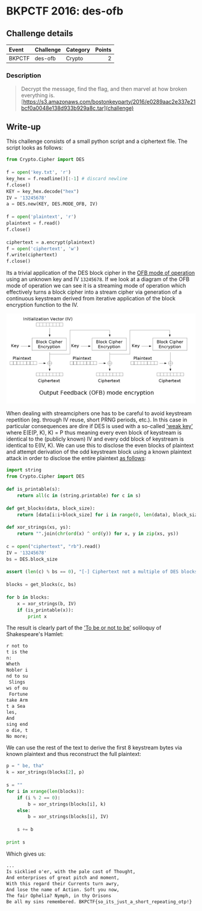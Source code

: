 # BKPCTF 2016: des-ofb

## Challenge details
| Event | Challenge | Category | Points |
|:------|:----------|:---------|-------:|
| BKPCTF | des-ofb | Crypto | 2 |

### Description
> Decrypt the message, find the flag, and then marvel at how broken everything is. [https://s3.amazonaws.com/bostonkeyparty/2016/e0289aac2e337e21bcf0a0048e138d933b929a8c.tar](challenge)

## Write-up

This challenge consists of a small python script and a ciphertext file. The script looks as follows:

```python
from Crypto.Cipher import DES

f = open('key.txt', 'r')
key_hex = f.readline()[:-1] # discard newline
f.close()
KEY = key_hex.decode("hex")
IV = '13245678'
a = DES.new(KEY, DES.MODE_OFB, IV)

f = open('plaintext', 'r')
plaintext = f.read()
f.close()

ciphertext = a.encrypt(plaintext)
f = open('ciphertext', 'w')
f.write(ciphertext)
f.close()
```

Its a trivial application of the DES block cipher in the [OFB mode of operation](https://en.wikipedia.org/wiki/Block_cipher_mode_of_operation#Output_Feedback_.28OFB.29) using an unknown key and IV `13245678`. If we look at a diagram of the OFB mode of operation we can see it is a streaming mode of operation which effectively turns a block cipher into a stream cipher via generation of a continuous keystream derived from iterative application of the block encryption function to the IV.

![alt ofb](ofb.png)

When dealing with streamciphers one has to be careful to avoid keystream repetition (eg. through IV reuse, short PRNG periods, etc.). In this case in particular consequences are dire if DES is used with a so-called ['weak key'](https://en.wikipedia.org/wiki/Weak_key#Weak_keys_in_DES) where E(E(P, K), K) = P thus meaning every even block of keystream is identical to the (publicly known) IV and every odd block of keystream is identical to E(IV, K). We can use this to disclose the even blocks of plaintext and attempt derivation of the odd keystream block using a known plaintext attack in order to disclose the entire plaintext [as follows](solution/desofb_crack.py):

```python
import string
from Crypto.Cipher import DES

def is_printable(s):
    return all(c in (string.printable) for c in s)

def get_blocks(data, block_size):
    return [data[i:i+block_size] for i in range(0, len(data), block_size)]

def xor_strings(xs, ys):
    return "".join(chr(ord(x) ^ ord(y)) for x, y in zip(xs, ys))

c = open("ciphertext", "rb").read()
IV = '13245678'
bs = DES.block_size

assert (len(c) % bs == 0), "[-] Ciphertext not a multiple of DES blocksize"

blocks = get_blocks(c, bs)

for b in blocks:
    x = xor_strings(b, IV)
    if (is_printable(x)):
        print x
```

The result is clearly part of the ['To be or not to be'](https://en.wikipedia.org/wiki/To_be,_or_not_to_be) soliloquy of Shakespeare's Hamlet:

```
r not to
t is the
n:
Wheth
Nobler i
nd to su
 Slings
ws of ou
 Fortune
take Arm
t a Sea
les,
And
sing end
o die, t
No more;
```

We can use the rest of the text to derive the first 8 keystream bytes via known plaintext and thus reconstruct the full plaintext:

```python
p = " be, tha"
k = xor_strings(blocks[2], p)

s = ""
for i in xrange(len(blocks)):
    if (i % 2 == 0):
        b = xor_strings(blocks[i], k)
    else:
        b = xor_strings(blocks[i], IV)

    s += b

print s
```

Which gives us:

```
...
Is sicklied o'er, with the pale cast of Thought,
And enterprises of great pitch and moment,
With this regard their Currents turn awry,
And lose the name of Action. Soft you now,
The fair Ophelia? Nymph, in thy Orisons
Be all my sins remembered. BKPCTF{so_its_just_a_short_repeating_otp!}
```